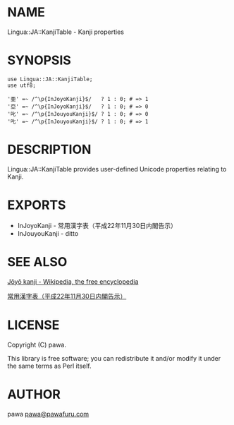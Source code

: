 # NAME

Lingua::JA::KanjiTable - Kanji properties

# SYNOPSIS

    use Lingua::JA::KanjiTable;
    use utf8;

    '亜' =~ /^\p{InJoyoKanji}$/   ? 1 : 0; # => 1
    '亞' =~ /^\p{InJoyoKanji}$/   ? 1 : 0; # => 0
    '叱' =~ /^\p{InJouyouKanji}$/ ? 1 : 0; # => 0
    '𠮟' =~ /^\p{InJouyouKanji}$/ ? 1 : 0; # => 1

# DESCRIPTION

Lingua::JA::KanjiTable provides user-defined Unicode properties relating to Kanji.

# EXPORTS

- InJoyoKanji - 常用漢字表（平成22年11月30日内閣告示）
- InJouyouKanji - ditto

# SEE ALSO

[Jōyō kanji - Wikipedia, the free encyclopedia](http://en.wikipedia.org/wiki/J%C5%8Dy%C5%8D_kanji)

[常用漢字表（平成22年11月30日内閣告示）](http://www.bunka.go.jp/kokugo_nihongo/pdf/jouyoukanjihyou_h22.pdf)

# LICENSE

Copyright (C) pawa.

This library is free software; you can redistribute it and/or modify
it under the same terms as Perl itself.

# AUTHOR

pawa <pawa@pawafuru.com>
